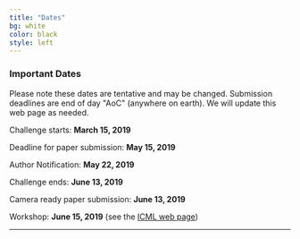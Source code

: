 ```yaml
---
title: "Dates"
bg: white
color: black
style: left
---
```


### Important Dates

Please note these dates are tentative and may be changed. Submission deadlines are end of day "AoC" (anywhere on earth).
We will update this web page as needed.


Challenge starts: **March 15, 2019**

Deadline for paper submission: **May 15, 2019** 

Author Notification: **May 22, 2019** 

Challenge ends: **June 13, 2019** 

Camera ready paper submission: **June 13, 2019**

Workshop: **June 15, 2019** (see the [ICML web page](https://icml.cc/Conferences/2019/Schedule?showEvent=3532))


* * *
